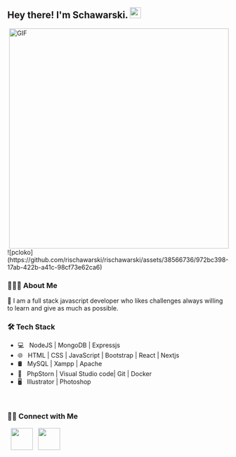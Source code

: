 <h2> Hey there! I'm Schawarski. <img src="https://github.com/souvikguria98/souvikguria98/blob/master/Hi.gif" width="25"></h2>
<img align="right" alt="GIF" src="https://github.com/rischawarski/rischawarski/assets/38566736/972bc398-17ab-422b-a41c-98cf73e62ca6" width="500"/>
![pcloko](https://github.com/rischawarski/rischawarski/assets/38566736/972bc398-17ab-422b-a41c-98cf73e62ca6)
<h3> 👨🏻‍💻 About Me </h3>
 💬 I am a full stack javascript developer who likes challenges always willing to learn and give as much as possible.
 
 <h3>🛠 Tech Stack</h3>

- 💻 &nbsp; NodeJS | MongoDB | Expressjs  
- 🌐 &nbsp; HTML | CSS | JavaScript | Bootstrap | React | Nextjs
- 🛢 &nbsp; MySQL | Xampp | Apache
- 🔧 &nbsp; PhpStorn | Visual Studio code| Git | Docker
- 🖥 &nbsp; Illustrator | Photoshop 

<br>

<h3> 🤝🏻 Connect with Me </h3>

<p>  
&nbsp; <a href="https://www.linkedin.com/in/schawarski/" target="_blank" rel="noopener noreferrer"><img src="https://img.icons8.com/plasticine/100/000000/linkedin.png" width="50" /></a>
&nbsp; <a href="mailto:rischawarski@gmail.com" target="_blank" rel="noopener noreferrer"><img src="https://img.icons8.com/plasticine/100/000000/gmail.png"  width="50" /></a>
</p>

